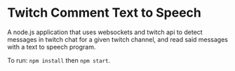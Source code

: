 # Twitch Comment Text to Speech

A node.js application that uses websockets and twitch api to detect messages in twitch chat for a given twitch channel, and read said messages with a text to speech program.

To run: `npm install` then `npm start`.